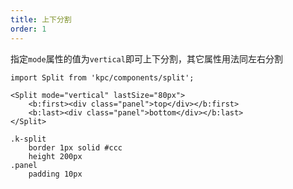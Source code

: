 ```yaml
---
title: 上下分割
order: 1
---
```


指定`mode`属性的值为`vertical`即可上下分割，其它属性用法同左右分割

```vdt
import Split from 'kpc/components/split';

<Split mode="vertical" lastSize="80px">
    <b:first><div class="panel">top</div></b:first>
    <b:last><div class="panel">bottom</div></b:last>
</Split>
```

```styl
.k-split
    border 1px solid #ccc
    height 200px
.panel
    padding 10px
```
